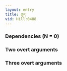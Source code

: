 ```yaml
---
layout: entry
title: ཆུད་
vid: Hill:0488
---
```

### Dependencies (N = 0)


### Two overt arguments


### Three overt arguments
